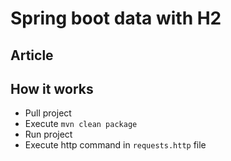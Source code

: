 # Spring boot data with H2

## Article


## How it works

* Pull project
* Execute `mvn clean package`
* Run project
* Execute http command in `requests.http` file
